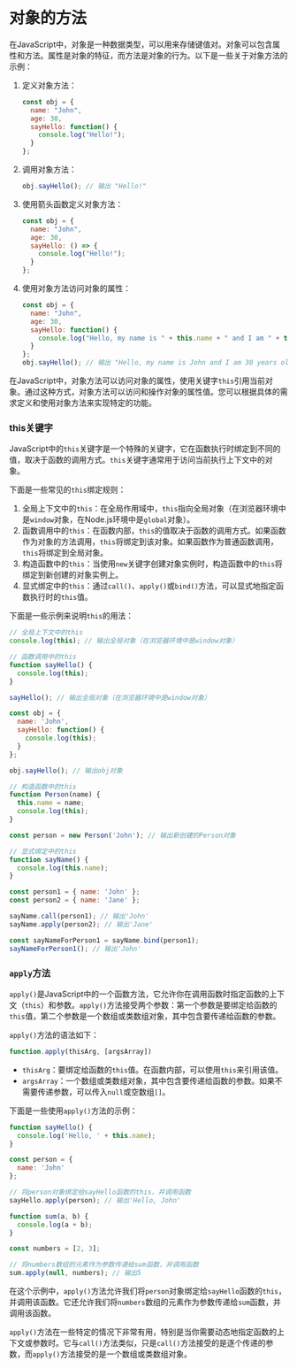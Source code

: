 # 对象的方法

在JavaScript中，对象是一种数据类型，可以用来存储键值对。对象可以包含属性和方法。属性是对象的特征，而方法是对象的行为。以下是一些关于对象方法的示例：

1.  定义对象方法：

    ```javascript
    const obj = {
      name: "John",
      age: 30,
      sayHello: function() {
        console.log("Hello!");
      }
    };
    ```
2.  调用对象方法：

    ```javascript
    obj.sayHello(); // 输出 "Hello!"
    ```
3.  使用箭头函数定义对象方法：

    ```javascript
    const obj = {
      name: "John",
      age: 30,
      sayHello: () => {
        console.log("Hello!");
      }
    };
    ```
4.  使用对象方法访问对象的属性：

    ```javascript
    const obj = {
      name: "John",
      age: 30,
      sayHello: function() {
        console.log("Hello, my name is " + this.name + " and I am " + this.age + " years old.");
      }
    };
    obj.sayHello(); // 输出 "Hello, my name is John and I am 30 years old."
    ```

在JavaScript中，对象方法可以访问对象的属性，使用关键字`this`引用当前对象。通过这种方式，对象方法可以访问和操作对象的属性值。您可以根据具体的需求定义和使用对象方法来实现特定的功能。

### this关键字

JavaScript中的`this`关键字是一个特殊的关键字，它在函数执行时绑定到不同的值，取决于函数的调用方式。`this`关键字通常用于访问当前执行上下文中的对象。

下面是一些常见的`this`绑定规则：

1. 全局上下文中的`this`：在全局作用域中，`this`指向全局对象（在浏览器环境中是`window`对象，在Node.js环境中是`global`对象）。
2. 函数调用中的`this`：在函数内部，`this`的值取决于函数的调用方式。如果函数作为对象的方法调用，`this`将绑定到该对象。如果函数作为普通函数调用，`this`将绑定到全局对象。
3. 构造函数中的`this`：当使用`new`关键字创建对象实例时，构造函数中的`this`将绑定到新创建的对象实例上。
4. 显式绑定中的`this`：通过`call()`、`apply()`或`bind()`方法，可以显式地指定函数执行时的`this`值。

下面是一些示例来说明`this`的用法：

```javascript
// 全局上下文中的this
console.log(this); // 输出全局对象（在浏览器环境中是window对象）

// 函数调用中的this
function sayHello() {
  console.log(this);
}

sayHello(); // 输出全局对象（在浏览器环境中是window对象）

const obj = {
  name: 'John',
  sayHello: function() {
    console.log(this);
  }
};

obj.sayHello(); // 输出obj对象

// 构造函数中的this
function Person(name) {
  this.name = name;
  console.log(this);
}

const person = new Person('John'); // 输出新创建的Person对象

// 显式绑定中的this
function sayName() {
  console.log(this.name);
}

const person1 = { name: 'John' };
const person2 = { name: 'Jane' };

sayName.call(person1); // 输出'John'
sayName.apply(person2); // 输出'Jane'

const sayNameForPerson1 = sayName.bind(person1);
sayNameForPerson1(); // 输出'John'
```

### `apply`方法

`apply()`是JavaScript中的一个函数方法，它允许你在调用函数时指定函数的上下文（`this`）和参数。`apply()`方法接受两个参数：第一个参数是要绑定给函数的`this`值，第二个参数是一个数组或类数组对象，其中包含要传递给函数的参数。

`apply()`方法的语法如下：

```javascript
function.apply(thisArg, [argsArray])
```

* `thisArg`：要绑定给函数的`this`值。在函数内部，可以使用`this`来引用该值。
* `argsArray`：一个数组或类数组对象，其中包含要传递给函数的参数。如果不需要传递参数，可以传入`null`或空数组`[]`。

下面是一些使用`apply()`方法的示例：

```javascript
function sayHello() {
  console.log('Hello, ' + this.name);
}

const person = {
  name: 'John'
};

// 将person对象绑定给sayHello函数的this，并调用函数
sayHello.apply(person); // 输出'Hello, John'

function sum(a, b) {
  console.log(a + b);
}

const numbers = [2, 3];

// 将numbers数组的元素作为参数传递给sum函数，并调用函数
sum.apply(null, numbers); // 输出5
```

在这个示例中，`apply()`方法允许我们将`person`对象绑定给`sayHello`函数的`this`，并调用该函数。它还允许我们将`numbers`数组的元素作为参数传递给`sum`函数，并调用该函数。

`apply()`方法在一些特定的情况下非常有用，特别是当你需要动态地指定函数的上下文或参数时。它与`call()`方法类似，只是`call()`方法接受的是逐个传递的参数，而`apply()`方法接受的是一个数组或类数组对象。
